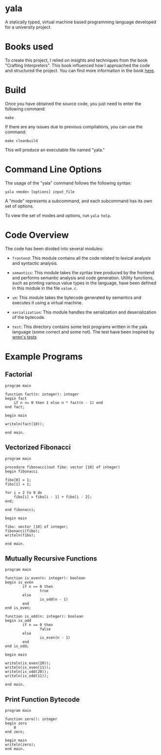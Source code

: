 # yala

A statically typed, virtual machine based programming language developed for a university project.

# Books used

To create this project, I relied on insights and techniques from the book "Crafting Interpreters". This book influenced how I approached the code and structured the project. You can find more information in the book [here](https://craftinginterpreters.com/).

# Build

Once you have obtained the source code, you just need to enter the following command:
```
make
```
If there are any issues due to previous compilations, you can use the command:
```
make cleanbuild
```
This will produce an executable file named "yala."

# Command Line Options

The usage of the "yala" command follows the following syntax:
```
yala <mode> [options] input_file
```

A "mode" represents a subcommand, and each subcommand has its own set of options. 

To view the set of modes and options, run `yala help`.

# Code Overview

The code has been divided into several modules:

- `frontend`: This module contains all the code related to lexical analysis and syntactic analysis.

- `semantics`: This module takes the syntax tree produced by the frontend and performs semantic analysis and code generation. Utility functions, such as printing various value types in the language, have been defined in this module in the file `value.c`.

- `vm`: This module takes the bytecode generated by semantics and executes it using a virtual machine.

- `serialization`: This module handles the serialization and deserialization of the bytecode.

- `test`: This directory contains some  test programs written in the yala language (some correct and some not). The test have been inspired by [wren's tests](https://github.com/wren-lang/wren/tree/main/test)

# Example Programs

## Factorial

```
program main

function fact(n: integer): integer
begin fact
    if n <= 0 then 1 else n * fact(n - 1) end
end fact;

begin main

writeln(fact(10));

end main.
```

## Vectorized Fibonacci

```
program main

procedure fibonacci(out fibo: vector [10] of integer)
begin fibonacci

fibo[0] = 1;
fibo[1] = 1;

for i = 2 to 9 do
    fibo[i] = fibo[i - 1] + fibo[i - 2];
end;

end fibonacci;

begin main

fibo: vector [10] of integer;
fibonacci(fibo);
writeln(fibo);

end main.
```

## Mutually Recursive Functions

```
program main

function is_even(n: integer): boolean
begin is_even
        if n == 0 then
                true
        else
                is_odd(n - 1)
        end
end is_even;

function is_odd(n: integer): boolean
begin is_odd
        if n == 0 then
                false
        else
                is_even(n - 1)
        end
end is_odd;

begin main

writeln(is_even(20));
writeln(is_even(11));
writeln(is_odd(20));
writeln(is_odd(11));

end main.
```

## Print Function Bytecode

```
program main

function zero(): integer
begin zero
    0
end zero;

begin main
writeln(zero);
end main.
```
